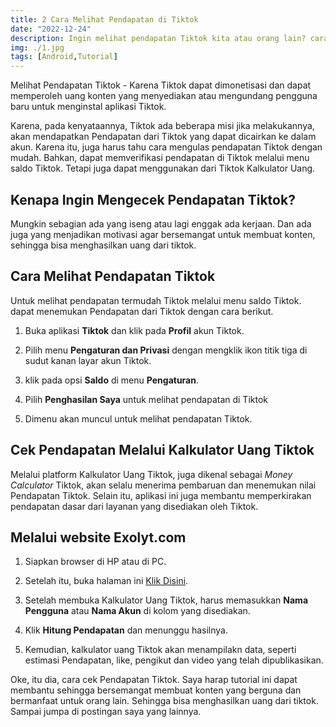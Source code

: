 ```yaml
---
title: 2 Cara Melihat Pendapatan di Tiktok
date: "2022-12-24"
description: Ingin melihat pendapatan Tiktok kita atau orang lain? caranya sangat mudah banget loh. Untuk selengkapnya silakan baca disini.
img: ./1.jpg
tags: [Android,Tutorial]
---
```


Melihat Pendapatan Tiktok - Karena Tiktok dapat dimonetisasi dan dapat memperoleh uang konten yang menyediakan atau mengundang pengguna baru untuk menginstal aplikasi Tiktok.

Karena, pada kenyataannya, Tiktok ada beberapa misi jika melakukannya, akan mendapatkan Pendapatan dari Tiktok yang dapat dicairkan ke dalam akun. Karena itu, juga harus tahu cara mengulas pendapatan Tiktok dengan mudah. Bahkan, dapat memverifikasi pendapatan di Tiktok melalui menu saldo Tiktok. Tetapi juga dapat menggunakan dari Tiktok Kalkulator Uang.

## Kenapa Ingin Mengecek Pendapatan Tiktok?

Mungkin sebagian ada yang iseng atau lagi enggak ada kerjaan. Dan ada juga yang menjadikan motivasi agar bersemangat untuk membuat konten, sehingga bisa menghasilkan uang dari tiktok.

## Cara Melihat Pendapatan Tiktok

Untuk melihat pendapatan termudah Tiktok melalui menu saldo Tiktok. dapat menemukan Pendapatan dari Tiktok dengan cara berikut.

1. Buka aplikasi **Tiktok** dan klik pada **Profil** akun Tiktok.

2. Pilih menu **Pengaturan dan Privasi** dengan mengklik ikon titik tiga di sudut kanan layar akun Tiktok.

3. klik pada opsi **Saldo** di menu **Pengaturan**.

4. Pilih **Penghasilan Saya** untuk melihat pendapatan di Tiktok

5. Dimenu akan muncul untuk melihat pendapatan Tiktok.

## Cek Pendapatan Melalui Kalkulator Uang Tiktok

Melalui platform Kalkulator Uang Tiktok, juga dikenal sebagai _Money Calculator_ Tiktok, akan selalu menerima pembaruan dan menemukan nilai Pendapatan Tiktok. Selain itu, aplikasi ini juga membantu memperkirakan pendapatan dasar dari layanan yang disediakan oleh Tiktok.

## Melalui website Exolyt.com

1.  Siapkan browser di HP atau di PC.

2.  Setelah itu, buka halaman ini <a href="https://exolyt.com/id/guides/tiktok-money-calculator" target="_blank" rel="nofollow noopener noreferrer">Klik Disini</a>.

3.  Setelah membuka Kalkulator Uang Tiktok, harus memasukkan **Nama Pengguna** atau **Nama Akun** di kolom yang disediakan.

4.  Klik **Hitung Pendapatan** dan menunggu hasilnya.

5.  Kemudian, kalkulator uang Tiktok akan menampilakn data, seperti estimasi Pendapatan, like, pengikut dan video yang telah dipublikasikan.

Oke, itu dia, cara cek Pendapatan Tiktok. Saya harap tutorial ini dapat membantu sehingga bersemangat membuat konten yang berguna dan bermanfaat untuk orang lain. Sehingga bisa menghasilkan uang dari tiktok. Sampai jumpa di postingan saya yang lainnya.